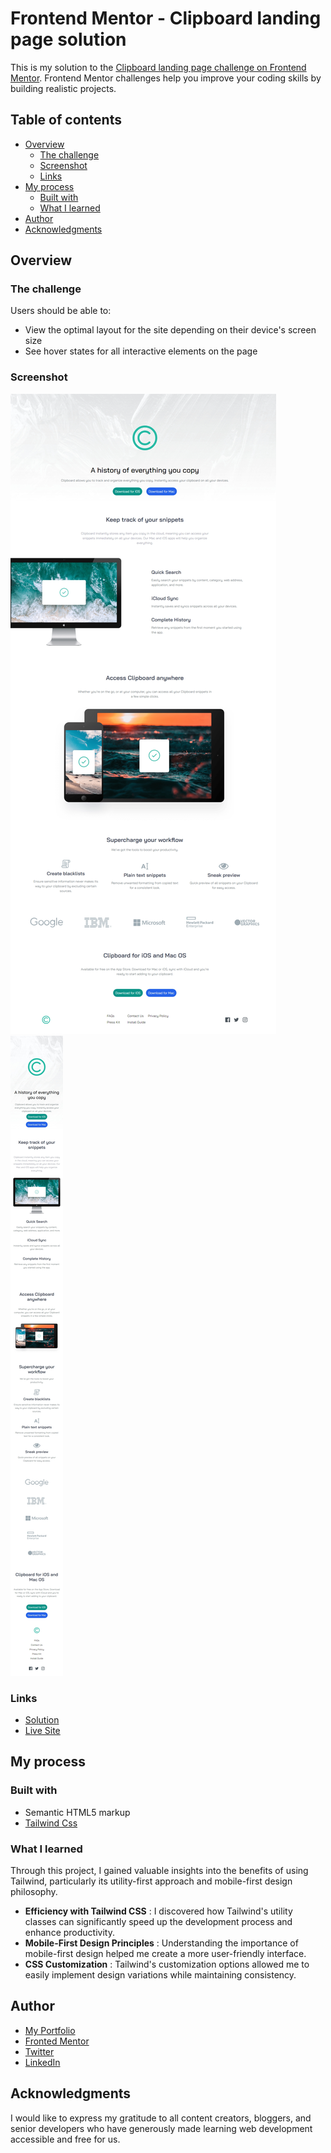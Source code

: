 # Frontend Mentor - Clipboard landing page solution

This is my solution to the [Clipboard landing page challenge on Frontend Mentor](https://www.frontendmentor.io/challenges/clipboard-landing-page-5cc9bccd6c4c91111378ecb9). Frontend Mentor challenges help you improve your coding skills by building realistic projects.

## Table of contents

- [Overview](#overview)
  - [The challenge](#the-challenge)
  - [Screenshot](#screenshot)
  - [Links](#links)
- [My process](#my-process)
  - [Built with](#built-with)
  - [What I learned](#what-i-learned)
- [Author](#author)
- [Acknowledgments](#acknowledgments)

## Overview

### The challenge

Users should be able to:

- View the optimal layout for the site depending on their device's screen size
- See hover states for all interactive elements on the page

### Screenshot

![](./images/desktop-screenshot.png)
![](./images/mobile-screenshot.png)

### Links

- [Solution](https://github.com/MahmoodHashem/Mentor-Challanges/tree/main/clipboard-landing-page)
- [Live Site](https://mahmoodhashem.github.io/Mentor-Challanges/clipboard-landing-page/index.html)

## My process

### Built with

- Semantic HTML5 markup
- [Tailwind Css](https://tailwindcss.com/)

### What I learned

Through this project, I gained valuable insights into the benefits of using Tailwind, particularly its utility-first approach and mobile-first design philosophy.

* **Efficiency with Tailwind CSS** : I discovered how Tailwind's utility classes can significantly speed up the development process and enhance productivity.
* **Mobile-First Design Principles** : Understanding the importance of mobile-first design helped me create a more user-friendly interface.
* **CSS Customization** : Tailwind's customization options allowed me to easily implement design variations while maintaining consistency.


## Author

- [My Portfolio](https://main--mahmood-hashemi.netlify.app/)
- [Fronted Mentor](https://www.frontendmentor.io/profile/MahmoodHasheme/yourusername)
- [Twitter](https://twitter.com/Mahmood18999963)
- [LinkedIn](https://www.linkedin.com/in/shah-mahmood-hashemi-55172a276/)

## Acknowledgments

I would like to express my gratitude to all content creators, bloggers, and senior developers who have generously made learning web development accessible and free for us.
